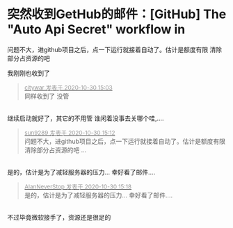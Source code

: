 # 突然收到GetHub的邮件：[GitHub] The &quot;Auto Api Secret&quot; workflow in


问题不大，进github项目之后，点一下运行就接着自动了。估计是额度有限 清除部分占资源的吧

我刚刚也收到了

<div class="quote"><blockquote><font size="2"><a href="https://www.hostloc.com/forum.php?mod=redirect&amp;goto=findpost&amp;pid=9375340&amp;ptid=760246" target="_blank"><font color="#999999">citywar 发表于 2020-10-30 15:03</font></a></font><br />
同样收到了 没管</blockquote></div><br />
继续启动就好了，其它的不用管<img src="static/image/smiley/yct/010.gif" smilieid="41" border="0" alt="" /> 谁闲着没事去关哪个哇,....

<div class="quote"><blockquote><font size="2"><a href="https://www.hostloc.com/forum.php?mod=redirect&amp;goto=findpost&amp;pid=9375391&amp;ptid=760246" target="_blank"><font color="#999999">sun9289 发表于 2020-10-30 15:12</font></a></font><br />
问题不大，进github项目之后，点一下运行就接着自动了。估计是额度有限 清除部分占资源的吧 ...</blockquote></div><br />
是的，估计是为了减轻服务器的压力...<img src="static/image/smiley/yct/010.gif" smilieid="41" border="0" alt="" /> 幸好看了邮件....

<div class="quote"><blockquote><font size="2"><a href="https://www.hostloc.com/forum.php?mod=redirect&amp;goto=findpost&amp;pid=9375429&amp;ptid=760246" target="_blank"><font color="#999999">AlanNeverStop 发表于 2020-10-30 15:18</font></a></font><br />
是的，估计是为了减轻服务器的压力... 幸好看了邮件....</blockquote></div><br />
不过毕竟微软接手了，资源还是很足的
